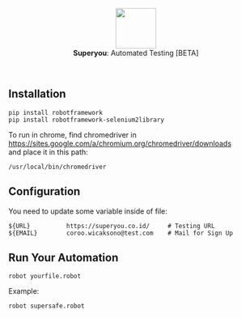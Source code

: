<p align="center">
  <img src="https://i.ibb.co/djnLFxG/ux-design.png" height="80" /><br/>
  <span><b>Superyou</b>: <span>Automated Testing [BETA]</span></a>
</p>
  
<br/>

## Installation

```
pip install robotframework
pip install robotframework-selenium2library
```

To run in chrome, find chromedriver in https://sites.google.com/a/chromium.org/chromedriver/downloads 
<br/>and place it in this path:
```
/usr/local/bin/chromedriver
```

## Configuration

You need to update some variable inside of file:
```
${URL}          https://superyou.co.id/     # Testing URL
${EMAIL}        coroo.wicaksono@test.com    # Mail for Sign Up
```

## Run Your Automation

```
robot yourfile.robot
```

Example:
```
robot supersafe.robot
```
